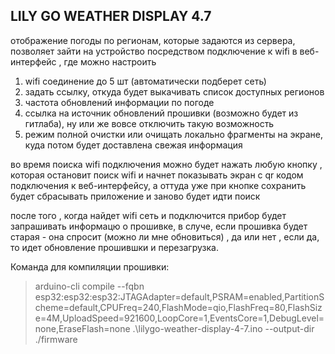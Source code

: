 ## LILY GO WEATHER DISPLAY 4.7

отображение погоды по регионам, которые задаются из сервера, позволяет зайти на устройство посредством подключение к wifi в веб-интерфейс , где можно настроить 

1. wifi соединение до 5 шт (автоматически подберет сеть)
2. задать ссылку, откуда будет выкачивать список доступных регионов
3. частота обновлений информации по погоде
4. ссылка на источник обновлений прошивки (возможно будет из гитлаба), ну или же вовсе отключить такую возможность
5. режим полной очистки или очищать локально фрагменты на экране, куда потом будет доставлена свежая информация

во время поиска wifi подключения можно будет нажать любую кнопку , которая остановит поиск wifi и начнет показывать экран с qr кодом подключения к веб-интерфейсу, а оттуда уже при кнопке сохранить будет сбрасывать приложение и заново будет идти поиск

после того , когда найдет wifi сеть и подключится прибор будет запрашивать информацю о прошивке, в случе, если прошивка будет старая - она спросит (можно ли мне обновиться) , да или нет , если да, то идет обновление прошившки и перезагрузка.

Команда для компиляции прошивки:
>arduino-cli compile --fqbn esp32:esp32:esp32:JTAGAdapter=default,PSRAM=enabled,PartitionScheme=default,CPUFreq=240,FlashMode=qio,FlashFreq=80,FlashSize=4M,UploadSpeed=921600,LoopCore=1,EventsCore=1,DebugLevel=none,EraseFlash=none .\lilygo-weather-display-4-7.ino --output-dir ./firmware